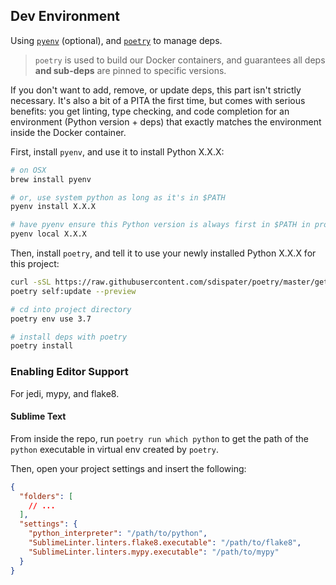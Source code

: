 ## Dev Environment

Using [`pyenv`](https://github.com/pyenv/pyenv) (optional), and [`poetry`](https://poetry.eustace.io/) to manage deps.

> `poetry` is used to build our Docker containers, and guarantees all deps **and sub-deps** are pinned to specific versions.

If you don't want to add, remove, or update deps, this part isn't strictly necessary. It's also a bit of a PITA the first time, but comes with serious benefits: you get linting, type checking, and code completion for an environment (Python version + deps) that exactly matches the environment inside the Docker container.

First, install `pyenv`, and use it to install Python X.X.X:

```sh
# on OSX
brew install pyenv

# or, use system python as long as it's in $PATH
pyenv install X.X.X

# have pyenv ensure this Python version is always first in $PATH in project directory
pyenv local X.X.X
```

Then, install `poetry`, and tell it to use your newly installed Python X.X.X for this project:

```sh
curl -sSL https://raw.githubusercontent.com/sdispater/poetry/master/get-poetry.py | python
poetry self:update --preview

# cd into project directory
poetry env use 3.7

# install deps with poetry
poetry install
```

### Enabling Editor Support

For jedi, mypy, and flake8.

#### Sublime Text

From inside the repo, run `poetry run which python` to get the path of the `python` executable in virtual env created by `poetry`.

Then, open your project settings and insert the following:

```json
{
  "folders": [
    // ...
  ],
  "settings": {
    "python_interpreter": "/path/to/python",
    "SublimeLinter.linters.flake8.executable": "/path/to/flake8",
    "SublimeLinter.linters.mypy.executable": "/path/to/mypy"
  }
}
```
